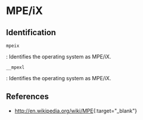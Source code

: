 # MPE/iX

## Identification

`mpeix`

:   Identifies the operating system as MPE/iX.

`__mpexl`

:   Identifies the operating system as MPE/iX.

## References

- <http://en.wikipedia.org/wiki/MPE>{:target="_blank"}
